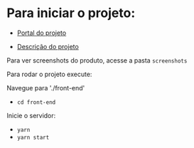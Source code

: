 # Para iniciar o projeto:

- [Portal do projeto](website/index.html)

- [Descrição do projeto](ischoolde.md)

Para ver screenshots do produto, acesse a pasta `screenshots`

Para rodar o projeto execute:

Navegue para './front-end'
  - `cd front-end` 


Inicie o servidor:

  - `yarn`
  - `yarn start`

